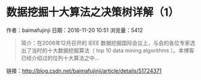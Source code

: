# 数据挖掘十大算法之决策树详解（1）
作者：baimafujinji
日期：2016-11-20 10:51
浏览量：5412
> 简介：在2006年12月召开的 IEEE 数据挖掘国际会议上，与会的各位专家选出了当时的十大数据挖掘算法（ top 10 data mining algorithms ）。本博客已经介绍过的位列十大算法之中...

 链接：http://blog.csdn.net/baimafujinji/article/details/51724371

